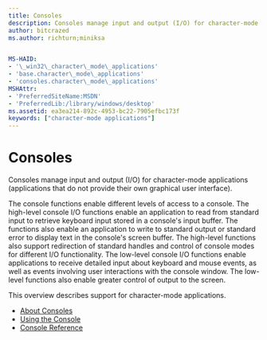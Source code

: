 ```yaml
---
title: Consoles
description: Consoles manage input and output (I/O) for character-mode applications (applications that do not provide their own graphical user interface).
author: bitcrazed
ms.author: richturn;miniksa


MS-HAID:
- '\_win32\_character\_mode\_applications'
- 'base.character\_mode\_applications'
- 'consoles.character\_mode\_applications'
MSHAttr:
- 'PreferredSiteName:MSDN'
- 'PreferredLib:/library/windows/desktop'
ms.assetid: ea3ea214-892c-4953-bc22-7905efbc173f
keywords: ["character-mode applications"]
---
```


# Consoles


Consoles manage input and output (I/O) for character-mode applications (applications that do not provide their own graphical user interface).

The console functions enable different levels of access to a console. The high-level console I/O functions enable an application to read from standard input to retrieve keyboard input stored in a console's input buffer. The functions also enable an application to write to standard output or standard error to display text in the console's screen buffer. The high-level functions also support redirection of standard handles and control of console modes for different I/O functionality. The low-level console I/O functions enable applications to receive detailed input about keyboard and mouse events, as well as events involving user interactions with the console window. The low-level functions also enable greater control of output to the screen.

This overview describes support for character-mode applications.

-   [About Consoles](about-character-mode-applications.md)
-   [Using the Console](using-the-console.md)
-   [Console Reference](console-reference.md)

 

 




